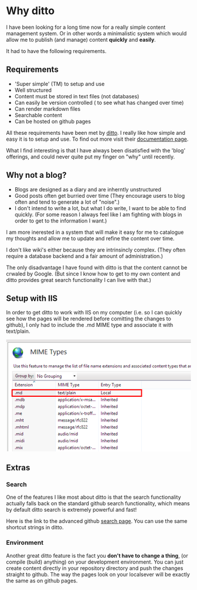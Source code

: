 
Why ditto
==========

I have been looking for a long time now for a really simple content management system. Or in other words a minimalistic system which would allow me to publish (and manage) content **quickly** and **easily**.

It had to have the following requirements.

Requirements
-------------

- 'Super simple' (TM) to setup and use
- Well structured
- Content must be stored in text files (not databases)
- Can easily be version controlled ( to see what has changed over time)
- Can render markdown files
- Searchable content
- Can be hosted on github pages

All these requirements have been met by [ditto](https://github.com/chutsu/ditto). I really like how simple and easy it is to setup and use.
To find out more visit their [documentation page](http://chutsu.github.io/ditto/).

What I find interesting is that I have always been disatisfied with the 'blog' offerings, and could never quite put my finger on "why" until recently.

Why not a blog?
----------------

- Blogs are designed as a diary and are inherntly unstructured
- Good posts often get burried over time (They encourage users to blog often and tend to generate a lot of "noise".)
- I don't intend to write a lot, but what I do write, I want to be able to find quickly. (For some reason I always feel like I am fighting with blogs in order to get to the information I want.)

I am more inerested in a system that will make it easy for me to catalogue my thoughts and allow me to update and refine the content over time.

I don't like wiki's either because they are intrinsincly complex. (They often require a database backend and a fair amount of administration.)

The only disadvantage I have found with ditto is that the content cannot be crwaled by Google. (But since I know how to get to my own content and ditto provides great search functionality I can live with that.)


Setup with IIS
---------------

In order to get ditto to work with IIS on my computer (i.e. so I can quickly see how the pages will be rendered before comitting the changes to github), I only had to include the .md MIME type and associate it with text/plain.

![MIME Type](images/dittoSetup/MIME.png)


Extras
--------

### Search

One of the features I like most about ditto is that the search functionality actually falls back on the standard github search functionality, which means by default ditto search is extremely powerful and fast!

Here is the link to the advanced github [search page](https://github.com/search/advanced). You can use the same shortcut strings in ditto.


### Environment

Another great ditto feature is the fact you **don't have to change a thing**, (or compile (build) anything) on your development environment. You can just create content directly in your repository directory and push the changes straight to github. The way the pages look on your localsever will be exactly the same as on github pages.


